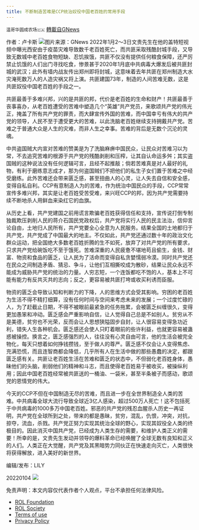 ```yaml
---
title: 不断制造苦难是CCP统治奴役中国老百姓的常用手段
---
```

`温哥华圆成农场🇨🇦` [轉載自GNews](https://gnews.org/zh-hans/1822461/)

作者：卢卡斯
![](https://assets.gnews.org/wp-content/uploads/2022/01/图片2-7.png)图片来源：GNews
2022年1月2～3日文贵先生在他的盖特短视频中曝光西安由于疫苗灾难导致数千老百姓死亡，而共匪采取残酷封城手段，又导致无数城中老百姓食物短缺、忍饥挨饿，共匪不仅没有提供任何粮食保障，还严厉禁止饥饿的人们出门寻找吃食，惨景甚于2020年1月底中共病毒大爆发后被共匪封城的武汉；此外有墙内战友传出郑州即将封城，这意味着去年共匪在郑州制造大水灾淹死数万人的人造灾祸又将上演。共匪建国73年，制造的人间苦难无数，这是共匪奴役中国老百姓的手段之一。

共匪最善于多难兴邦，兴的是共匪的邦，代价是老百姓的生命和财产！共匪最善于丧事喜办，从老百姓遭受的苦难中塑造几个“英雄”共产党员，来歌颂共产党的伟光正，掩盖了所有共产党的罪责，而大肆宣传外国的苦难，而中国幸亏有伟大的共产党的领导，人民不至于遭受更大的苦难，以此洗脑老百姓继续支持拥戴共产党。苦难之于普通大众是人生的灾难，而非人生之幸事。苦难的背后是无数个沉沦的灵魂。

中共盗国贼大内宣对苦难的赞美是为了洗脑麻痹中国民众，让民众对苦难习以为常，不去追究苦难的根源于共产党的残酷剥削和压榨，让其自认命运多舛；其实盗国贼的这种说法没有任何逻辑可言，且经不起推敲；倘若苦难真是对人最好的礼物，有利于磨练意志成才，那为何盗国贼们不把他们的私生子女们置于苦难之中经受磨练。此外苦难还会带来匮乏感，甚至扭曲人的心灵，让人失去自信和安全感，变得自私自利。CCP有意制造人为的苦难，作为统治中国民众的手段，CCP常常宣传多难兴邦，其实是让老百姓受苦受难，来兴旺CCP的邦，因为共产党需要持续不断地杀人用鲜血来染红它的血旗。

从历史上看，共产党建国之前用谎言欺骗老百姓获得信任和支持，宣传说打倒专制独裁欺压剥削人民的蒋介石国民党政权后，共产党将实行人民的民主法治，信仰言论自由，土地归人民所有，共产党要全心全意为人民服务。结果全国的土地都归于共产党，共产党成了中国最大的地主。不仅如此，共产党还通过数十年的政治文化群众运动，把全国绝大多数老百姓折腾的生不如死，放弃了对共产党的所有要求，只求共产党给碗饭吃不至于饿死。苦难深重的人民疲惫不堪地苟且偷生，金钱、财富、物资和食品的匮乏，让人民为了活命而变得自私贪婪懦弱冷漠。同时共产党还在民众之间制造矛盾、猜忌、争斗，让他们互相撕咬成为散砂，结果让民众永远不能成为威胁共产党的统治的力量。人穷志短，一个连饭都吃不饱的人，基本上不可能有能力有反共灭共的志向；反之，更容易被共匪打垮或收买利诱而臣服。

物资的匮乏会导致认知和判断力的下降，人的思维方式会受其影响。穷困的老百姓为生活不得不精打细算，没有任何时间与空间来考虑未来的发展；一个过度忙碌的人，为了赶截止日期，不得不被眼前最紧急的任务拖累，会被匮乏纠缠很久，变得更加愚笨和冲动。匮乏感会严重影响自信，让人觉得自己总是不如别人。贫穷从不是美德，贫穷也不光荣，反而会让人思想狭隘固步自封，让人很容易变得急功近利，错失人生各种机会。匮乏感还会使人只盯着眼前的些许利益，也就更容易被蛊惑被操控。换言之，匮乏感强烈的人，往往没有心灵自由可言，他的生活会被完全物化，每天只想着如何挣钱攒钱，至于做人的尊严。匮乏感不仅会让人变得焦虑、充满恐慌，而且连智商都会降低，几乎所有人在生活中做的那些愚蠢的决定，都跟匮乏感有关。共匪让老百姓生活在苦难和匮乏的状态中，不但弱化老百姓身体，愚昧他们的头脑，削弱他们的精神和斗志，而且使得老百姓易于被收买，被操纵利用；因此中国老百姓经常被共匪送的一桶油、一袋米，甚至半条被子而感动，歌颂党的恩情党的伟大。

今天的CCP不但在中国制造无尽的苦难，而且进一步在全世界制造全人类的苦难。中共病毒全球大流行导致全球近3亿人感染，超过500万人死亡！这不包括死于中共病毒的1000多万中国老百姓。邪恶的共产党的残忍血腥杀人历史一再证明，共产党在全球所到之处，带来的都是愚昧，贫穷，混乱，仇恨，冲突，对抗，掠夺，流血，杀戮。共产党正努力实现其统治全球的野心，实现其奴役全人类的终极目的。因此消灭中国共产党，已经成为人类生存的需要，和维护人类正义的需要！所幸的是，文贵先生发动并领导的爆料革命已经唤醒了全球无数有良知和正义的人们。人类正在大觉醒，共产党及其黑暗势力同伙正在快速走向灭亡，人类很快将获得解放，进入美好的新世界。

编辑/发布：LILY

20220104
![](https://assets.gnews.org/wp-content/uploads/2021/11/農場文宣-3.jpg)
 

免责声明：本文内容仅代表作者个人观点，平台不承担任何法律风险。

- [ROL Foundation](https://rolfoundation.org/)
- [ROL Society](https://rolsociety.org/)
- [Terms of use](https://gnews.org/terms-of-use-3/)
- [Privacy Policy](https://gnews.org/privacy-policy/)
